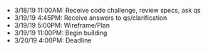 * 3/18/19 11:00AM: Receive code challenge, review specs, ask qs 
* 3/19/19 4:45PM: Receive answers to qs/clarification 
* 3/19/19 5:00PM: Wireframe/Plan
* 3/19/19 11:00PM: Begin building 
* 3/20/19 4:00PM: Deadline 